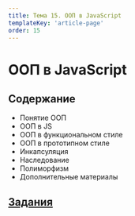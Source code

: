 ```yaml
---
title: Тема 15. ООП в JavaScript
templateKey: 'article-page'
order: 15
---
```

# ООП в JavaScript

## Содержание

-   <gatsby-link to="/externals/topic15_js-oop/js-oop#понятие-ооп">Понятие ООП</gatsby-link>
-   <gatsby-link to="/externals/topic15_js-oop/js-oop#ооп-в-js">ООП в JS</gatsby-link>
-   <gatsby-link to="/externals/topic15_js-oop/js-oop#ооп-в-функциональном-стиле">ООП в функциональном стиле</gatsby-link>
-   <gatsby-link to="/externals/topic15_js-oop/js-oop#ооп-в-прототипном-стиле">ООП в прототипном стиле</gatsby-link>
-   <gatsby-link to="/externals/topic15_js-oop/js-oop#инкапсуляция">Инкапсуляция</gatsby-link>
-   <gatsby-link to="/externals/topic15_js-oop/js-oop#наследование">Наследование</gatsby-link>
-   <gatsby-link to="/externals/topic15_js-oop/js-oop#полиморфизм">Полиморфизм</gatsby-link>
-   <gatsby-link to="/externals/topic15_js-oop/js-oop#дополнительные-материалы">Дополнительные материалы</gatsby-link>

## [Задания](https://github.com/WebPurple/external-courses/tree/master/src/ex15_js-oop/README.md)
